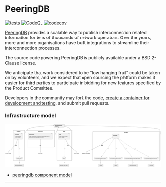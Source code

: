 
# PeeringDB

[![tests](https://github.com/peeringdb/peeringdb/actions/workflows/tests.yml/badge.svg)](https://github.com/peeringdb/peeringdb/actions/workflows/tests.yml)
[![CodeQL](https://github.com/peeringdb/peeringdb/actions/workflows/codeql.yml/badge.svg)](https://github.com/peeringdb/peeringdb/actions/workflows/codeql.yml)
[![codecov](https://codecov.io/gh/peeringdb/peeringdb/branch/master/graph/badge.svg?token=zYAhZzltxV)](https://codecov.io/gh/peeringdb/peeringdb)


[PeeringDB](https://www.peeringdb.com/) provides a scalable way to publish
interconnection related information for tens of thousands of network
operators. Over the years, more and more organisations have built
integrations to streamline their interconnection processes.

The source code powering PeeringDB is publicly available under a BSD 2-Clause
license.

We anticipate that work considered to be "low hanging fruit" could be
taken on by volunteers, and we expect that open sourcing the platform
makes it easier for third parties to participate in bidding for new
features specified by the Product Committee.

Developers in the community may fork the code, [create a container for development and testing](https://docs.peeringdb.com/howto/run_development_container/), and submit pull requests.

### Infrastructure model
![Infrastructure main model](.infragenie/infrastructure_main_model.svg)
- [peeringdb component model](.infragenie/peeringdb_component_model.svg)

---
